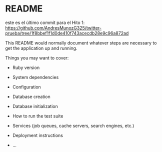 # README

este es el último commit para el Hito 1: https://github.com/AndresMunozG325/twitter-prueba/tree/1f8bbef1f1d0de410f743acecdb28e9c96a872ad

This README would normally document whatever steps are necessary to get the
application up and running.

Things you may want to cover:

* Ruby version

* System dependencies

* Configuration

* Database creation

* Database initialization

* How to run the test suite

* Services (job queues, cache servers, search engines, etc.)

* Deployment instructions

* ...
